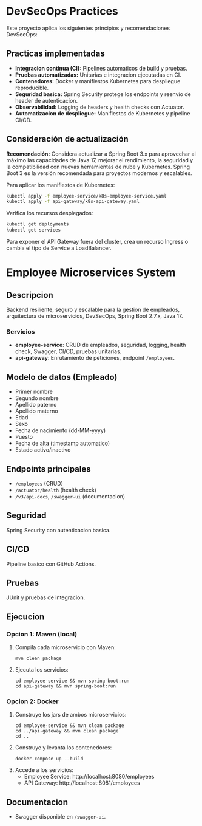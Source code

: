 # DevSecOps Practices

Este proyecto aplica los siguientes principios y recomendaciones DevSecOps:

## Practicas implementadas
- **Integracion continua (CI):** Pipelines automaticos de build y pruebas.
- **Pruebas automatizadas:** Unitarias e integracion ejecutadas en CI.
- **Contenedores:** Docker y manifiestos Kubernetes para despliegue reproducible.
- **Seguridad basica:** Spring Security protege los endpoints y reenvio de header de autenticacion.
- **Observabilidad:** Logging de headers y health checks con Actuator.
- **Automatizacion de despliegue:** Manifiestos de Kubernetes y pipeline CI/CD.


## Consideración de actualización

**Recomendación:** Considera actualizar a Spring Boot 3.x para aprovechar al máximo las capacidades de Java 17, mejorar el rendimiento, la seguridad y la compatibilidad con nuevas herramientas de nube y Kubernetes. Spring Boot 3 es la versión recomendada para proyectos modernos y escalables.



Para aplicar los manifiestos de Kubernetes:

```sh
kubectl apply -f employee-service/k8s-employee-service.yaml
kubectl apply -f api-gateway/k8s-api-gateway.yaml
```

Verifica los recursos desplegados:

```sh
kubectl get deployments
kubectl get services
```

Para exponer el API Gateway fuera del cluster, crea un recurso Ingress o cambia el tipo de Service a LoadBalancer.
# Employee Microservices System

## Descripcion
Backend resiliente, seguro y escalable para la gestion de empleados, arquitectura de microservicios, DevSecOps, Spring Boot 2.7.x, Java 17.

### Servicios
- **employee-service**: CRUD de empleados, seguridad, logging, health check, Swagger, CI/CD, pruebas unitarias.
- **api-gateway**: Enrutamiento de peticiones, endpoint `/employees`.

## Modelo de datos (Empleado)
- Primer nombre
- Segundo nombre
- Apellido paterno
- Apellido materno
- Edad
- Sexo
- Fecha de nacimiento (dd-MM-yyyy)
- Puesto
- Fecha de alta (timestamp automatico)
- Estado activo/inactivo

## Endpoints principales
- `/employees` (CRUD)
- `/actuator/health` (health check)
- `/v3/api-docs`, `/swagger-ui` (documentacion)

## Seguridad
Spring Security con autenticacion basica.

## CI/CD
Pipeline basico con GitHub Actions.

## Pruebas
JUnit y pruebas de integracion.


## Ejecucion

### Opcion 1: Maven (local)
1. Compila cada microservicio con Maven:
   ```shell
   mvn clean package
   ```
2. Ejecuta los servicios:
   ```shell
   cd employee-service && mvn spring-boot:run
   cd api-gateway && mvn spring-boot:run
   ```

### Opcion 2: Docker
1. Construye los jars de ambos microservicios:
   ```shell
   cd employee-service && mvn clean package
   cd ../api-gateway && mvn clean package
   cd ..
   ```
2. Construye y levanta los contenedores:
   ```shell
   docker-compose up --build
   ```
3. Accede a los servicios:
   - Employee Service: http://localhost:8080/employees
   - API Gateway: http://localhost:8081/employees

## Documentacion
- Swagger disponible en `/swagger-ui`.
